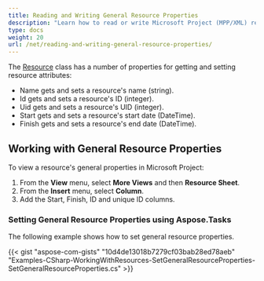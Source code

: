 ```yaml
---
title: Reading and Writing General Resource Properties
description: "Learn how to read or write Microsoft Project (MPP/XML) resource properties using Aspose.Tasks for .NET."
type: docs
weight: 20
url: /net/reading-and-writing-general-resource-properties/
---
```


The [Resource](https://apireference.aspose.com/tasks/net/aspose.tasks/resource) class has a number of properties for getting and setting resource attributes:

- Name gets and sets a resource's name (string).
- Id gets and sets a resource's ID (integer).
- Uid gets and sets a resource's UID (integer).
- Start gets and sets a resource's start date (DateTime).
- Finish gets and sets a resource's end date (DateTime).

## **Working with General Resource Properties**
To view a resource's general properties in Microsoft Project:

1. From the **View** menu, select **More Views** and then **Resource Sheet**.
2. From the **Insert** menu, select **Column**.
3. Add the Start, Finish, ID and unique ID columns.

### **Setting General Resource Properties using Aspose.Tasks**
The following example shows how to set general resource properties.

{{< gist "aspose-com-gists" "10d4de13018b7279cf03bab28ed78aeb" "Examples-CSharp-WorkingWithResources-SetGeneralResourceProperties-SetGeneralResourceProperties.cs" >}}
